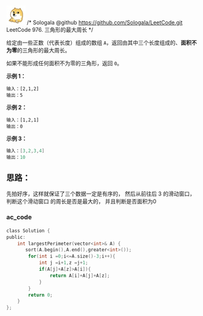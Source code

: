 ![](https://github.com/Sologala/SomeThings/blob/master/face.jpg?raw=true)
/*
    Sologala   @github    https://github.com/Sologala/LeetCode.git
    LeetCode   976. 三角形的最大周长
*/

给定由一些正数（代表长度）组成的数组 `A`，返回由其中三个长度组成的、**面积不为零**的三角形的最大周长。

如果不能形成任何面积不为零的三角形，返回 `0`。

 



**示例 1：**

```
输入：[2,1,2]
输出：5
```

**示例 2：**

```
输入：[1,2,1]
输出：0
```

**示例 3：**

```c
输入：[3,2,3,4]
输出：10
```

## **思路：**

先拍好序，这样就保证了三个数据一定是有序的， 然后从前往后 3 的滑动窗口，判断这个滑动窗口 的周长是否是最大的， 并且判断是否面积为0 

### **ac_code**
```c
class Solution {
public:
    int largestPerimeter(vector<int>& A) {
       sort(A.begin(),A.end(),greater<int>());
        for(int i =0;i<=A.size()-3;i++){
            int j =i+1,z =j+1;
            if(A[j]+A[z]>A[i]){
                return A[i]+A[j]+A[z];
            }    
        }
        return 0;
    }
};
```
